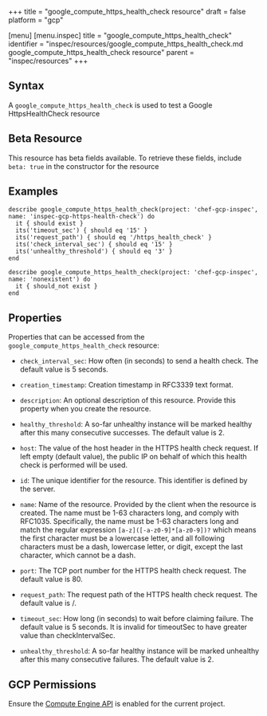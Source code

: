 +++
title = "google_compute_https_health_check resource"
draft = false
platform = "gcp"

[menu]
  [menu.inspec]
    title = "google_compute_https_health_check"
    identifier = "inspec/resources/google_compute_https_health_check.md google_compute_https_health_check resource"
    parent = "inspec/resources"
+++


## Syntax
A `google_compute_https_health_check` is used to test a Google HttpsHealthCheck resource


## Beta Resource
This resource has beta fields available. To retrieve these fields, include `beta: true` in the constructor for the resource

## Examples
```
describe google_compute_https_health_check(project: 'chef-gcp-inspec', name: 'inspec-gcp-https-health-check') do
  it { should exist }
  its('timeout_sec') { should eq '15' }
  its('request_path') { should eq '/https_health_check' }
  its('check_interval_sec') { should eq '15' }
  its('unhealthy_threshold') { should eq '3' }
end

describe google_compute_https_health_check(project: 'chef-gcp-inspec', name: 'nonexistent') do
  it { should_not exist }
end
```

## Properties
Properties that can be accessed from the `google_compute_https_health_check` resource:


  * `check_interval_sec`: How often (in seconds) to send a health check. The default value is 5 seconds.

  * `creation_timestamp`: Creation timestamp in RFC3339 text format.

  * `description`: An optional description of this resource. Provide this property when you create the resource.

  * `healthy_threshold`: A so-far unhealthy instance will be marked healthy after this many consecutive successes. The default value is 2.

  * `host`: The value of the host header in the HTTPS health check request. If left empty (default value), the public IP on behalf of which this health check is performed will be used.

  * `id`: The unique identifier for the resource. This identifier is defined by the server.

  * `name`: Name of the resource. Provided by the client when the resource is created. The name must be 1-63 characters long, and comply with RFC1035.  Specifically, the name must be 1-63 characters long and match the regular expression `[a-z]([-a-z0-9]*[a-z0-9])?` which means the first character must be a lowercase letter, and all following characters must be a dash, lowercase letter, or digit, except the last character, which cannot be a dash.

  * `port`: The TCP port number for the HTTPS health check request. The default value is 80.

  * `request_path`: The request path of the HTTPS health check request. The default value is /.

  * `timeout_sec`: How long (in seconds) to wait before claiming failure. The default value is 5 seconds.  It is invalid for timeoutSec to have greater value than checkIntervalSec.

  * `unhealthy_threshold`: A so-far healthy instance will be marked unhealthy after this many consecutive failures. The default value is 2.


## GCP Permissions

Ensure the [Compute Engine API](https://console.cloud.google.com/apis/library/compute.googleapis.com/) is enabled for the current project.
